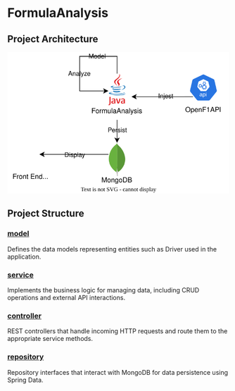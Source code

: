 # FormulaAnalysis

## Project Architecture
![Architecture Diagram](https://github.com/mcheaman/FormulaAnalysis/blob/main/FormulaAnalysis.drawio.svg?raw=true)

## Project Structure

### [model](https://github.com/mcheaman/FormulaAnalysis/tree/main/src/main/java/com/f1telemetry/race_telemetry_analyzer/model)
Defines the data models representing entities such as Driver used in the application.
### [service](https://github.com/mcheaman/FormulaAnalysis/tree/main/src/main/java/com/f1telemetry/race_telemetry_analyzer/service)
Implements the business logic for managing data, including CRUD operations and external API interactions.
### [controller](https://github.com/mcheaman/FormulaAnalysis/tree/main/src/main/java/com/f1telemetry/race_telemetry_analyzer/controller)  
REST controllers that handle incoming HTTP requests and route them to the appropriate service methods.
### [repository](https://github.com/mcheaman/FormulaAnalysis/tree/main/src/main/java/com/f1telemetry/race_telemetry_analyzer/repository)  
Repository interfaces that interact with MongoDB for data persistence using Spring Data.


